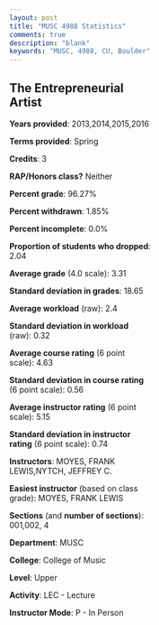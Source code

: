 ```yaml
---
layout: post
title: "MUSC 4988 Statistics"
comments: true
description: "blank"
keywords: "MUSC, 4988, CU, Boulder"
--- 
```

<head>
<script src="https://ajax.googleapis.com/ajax/libs/jquery/2.1.3/jquery.min.js"></script>
<script src="https://dl.dropboxusercontent.com/s/pc42nxpaw1ea4o9/highcharts.js?dl=0"></script>
<!-- <script src="../assets/js/highcharts.js"></script> -->
<style type="text/css">@font-face {
	font-family: "Bebas Neue";
	src: url(https://www.filehosting.org/file/details/544349/BebasNeue%20Regular.otf) format("opentype");
	}
	h1.Bebas { 
		font-family: "Bebas Neue", Verdana, Tahoma;
	}
</style>
</head>
<body>
	<div id="container" style="float: right; width: 45%; height: 88%; margin-left: 2.5%; margin-right: 2.5%;"></div>
	<script language="JavaScript">
		$(document).ready(function() {
		var chart = {type: 'column'};
		var title = {text: 'Grade Distribution'};
		var xAxis = {categories: ['A','B','C','D','F'],crosshair: true};
		var yAxis = {min: 0,title: {text: 'Percentage'}};
		var tooltip = {headerFormat: '<center><b><span style="font-size:20px">{point.key}</span></b></center>',
		               pointFormat: '<td style="padding:0"><b>{point.y:.1f}%</b></td>',
		               footerFormat: '</table>',shared: true,useHTML: true};
		var plotOptions = {column: {pointPadding: 0.0,borderWidth: 0}};  
		var credits = {enabled: false};var series= [{name: 'Percent',data: [54.35,30.43,13.04,2.17,0.0,]}];
		var json = {};
		json.chart = chart;
		json.title = title;
		json.tooltip = tooltip;
		json.xAxis = xAxis;
		json.yAxis = yAxis;  
		json.series = series;
		json.plotOptions = plotOptions;  
		json.credits = credits;
		$('#container').highcharts(json);
	});
	</script>
</body>
			   
## The Entrepreneurial Artist

**Years provided**: 2013,2014,2015,2016

**Terms provided**: Spring

**Credits**: 3

**RAP/Honors class?** Neither

**Percent grade**: 96.27%

**Percent withdrawn**: 1.85%

**Percent incomplete**: 0.0%

**Proportion of students who dropped**: 2.04

**Average grade** (4.0 scale): 3.31

**Standard deviation in grades**: 18.65

**Average workload** (raw): 2.4

**Standard deviation in workload** (raw): 0.32

**Average course rating** (6 point scale): 4.63

**Standard deviation in course rating** (6 point scale): 0.56

**Average instructor rating** (6 point scale): 5.15

**Standard deviation in instructor rating** (6 point scale): 0.74

**Instructors**: MOYES, FRANK LEWIS,NYTCH, JEFFREY C.

**Easiest instructor** (based on class grade): MOYES, FRANK LEWIS

**Sections** (and **number of sections**): 001,002, 4

**Department**: MUSC

**College**: College of Music

**Level**: Upper

**Activity**: LEC - Lecture

**Instructor Mode**: P  - In Person